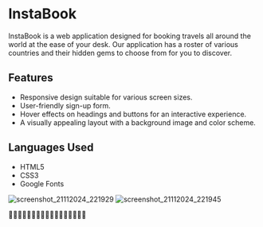 # InstaBook

InstaBook is a web application designed for booking travels all around the world at the ease of your desk. Our application has a roster of various countries and their hidden gems to choose from for you to discover.

## Features

- Responsive design suitable for various screen sizes.
- User-friendly sign-up form.
- Hover effects on headings and buttons for an interactive experience.
- A visually appealing layout with a background image and color scheme.

## Languages Used

- HTML5
- CSS3
- Google Fonts



![screenshot_21112024_221929](https://github.com/user-attachments/assets/a39fd008-74ae-48be-9756-fced5d6b1243)
![screenshot_21112024_221945](https://github.com/user-attachments/assets/5aa19376-c7ec-44c7-b0fe-c13fcd552f9e)




👾👾👾👾👾👾👾👾👾👾👾👾👾👾👾👾👾
